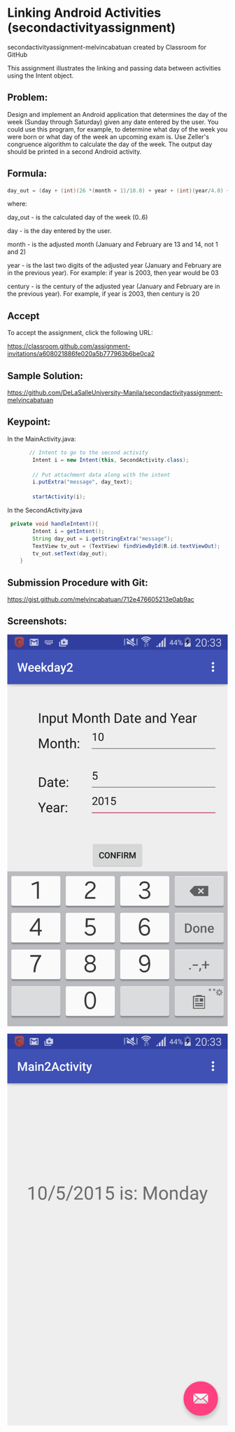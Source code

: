 # Linking Android Activities (secondactivityassignment)

secondactivityassignment-melvincabatuan created by Classroom for GitHub

This assignment illustrates the linking and passing data between activities using the Intent object.

## Problem:

Design and implement an Android application that determines the day of the week (Sunday through Saturday) given any date entered by the user. You could use this program, for example, to determine what day of the week you were born or what day of the week an upcoming exam is. Use Zeller's congruence algorithm to calculate the day of the week. The output day should be printed in a second Android activity.

## Formula:

```Java
day_out = (day + (int)(26 *(month + 1)/10.0) + year + (int)(year/4.0) + (int)(century/4.0) + 5 * century ) % 7;
```

where:

day_out - is the calculated day of the week (0..6) 

day     - is the day entered by the user.

month   - is the adjusted month (January and February are 13 and 14, not 1 and 2)

year    - is the last two digits of the adjusted year (January and February are in the previous year). For example: if year is 2003, then year would be 03

century - is the century of the adjusted year (January and February are in the previous year). For example, if year is 2003, then century is 20

## Accept

To accept the assignment, click the following URL:

https://classroom.github.com/assignment-invitations/a608021886fe020a5b777963b6be0ca2

## Sample Solution:

https://github.com/DeLaSalleUniversity-Manila/secondactivityassignment-melvincabatuan

## Keypoint:

In the MainActivity.java:

```Java
       // Intent to go to the second activity
        Intent i = new Intent(this, SecondActivity.class);

        // Put attachment data along with the intent
        i.putExtra("message", day_text);

        startActivity(i);
```

In the SecondActivity.java

```Java
 private void handleIntent(){
        Intent i = getIntent();
        String day_out = i.getStringExtra("message");
        TextView tv_out = (TextView) findViewById(R.id.textViewOut);
        tv_out.setText(day_out);
    }
```


## Submission Procedure with Git: 

https://gist.github.com/melvincabatuan/712e476605213e0ab9ac 

## Screenshots:

![alt tag](https://github.com/BananaSpoon/Weekday2.0/blob/master/device-2015-10-05-203320.png)

![alt tag](https://github.com/BananaSpoon/Weekday2.0/blob/master/device-2015-10-05-203338.png)

